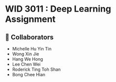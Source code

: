# WID 3011 : Deep Learning Assignment

## 👥 Collaborators
- Michelle Hu Yin Tin
- Wong Xin Jie
- Hang We Hong
- Lee Chen Wei
- Roderick Ting Toh Shan
- Bong Chee Hian